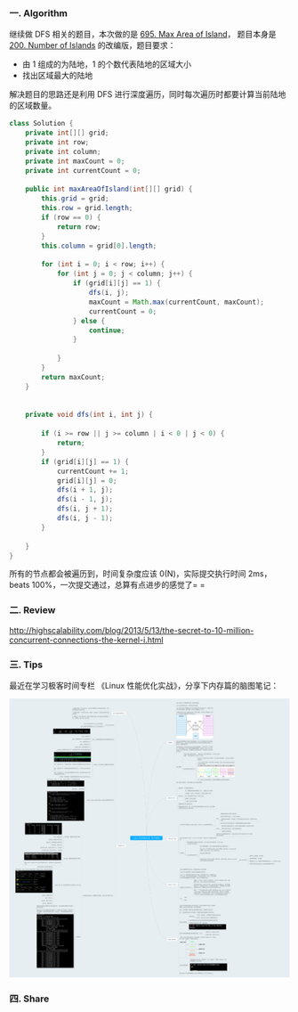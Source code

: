 ### 一. Algorithm

继续做 DFS 相关的题目，本次做的是 [695. Max Area of Island](https://leetcode.com/problems/max-area-of-island/)，
题目本身是 [200. Number of Islands](https://leetcode.com/problems/number-of-islands/) 的改编版，题目要求：

- 由 1 组成的为陆地，1 的个数代表陆地的区域大小
- 找出区域最大的陆地

解决题目的思路还是利用 DFS 进行深度遍历，同时每次遍历时都要计算当前陆地的区域数量。

```Java
class Solution {
    private int[][] grid;
    private int row;
    private int column;
    private int maxCount = 0;
    private int currentCount = 0;

    public int maxAreaOfIsland(int[][] grid) {
        this.grid = grid;
        this.row = grid.length;
        if (row == 0) {
            return row;
        }
        this.column = grid[0].length;

        for (int i = 0; i < row; i++) {
            for (int j = 0; j < column; j++) {
                if (grid[i][j] == 1) {
                    dfs(i, j);
                    maxCount = Math.max(currentCount, maxCount);
                    currentCount = 0;
                } else {
                    continue;
                }

            }
        }
        return maxCount;
    }


    private void dfs(int i, int j) {

        if (i >= row || j >= column | i < 0 | j < 0) {
            return;
        }
        if (grid[i][j] == 1) {
            currentCount += 1;
            grid[i][j] = 0;
            dfs(i + 1, j);
            dfs(i - 1, j);
            dfs(i, j + 1);
            dfs(i, j - 1);
        }

    }
}
```

所有的节点都会被遍历到，时间复杂度应该 0(N)，实际提交执行时间 2ms，beats 100%，一次提交通过，总算有点进步的感觉了= = 



### 二. Review



http://highscalability.com/blog/2013/5/13/the-secret-to-10-million-concurrent-connections-the-kernel-i.html


### 三. Tips

最近在学习极客时间专栏 《Linux 性能优化实战》，分享下内存篇的脑图笔记：

![](https://github.com/zouyingjie/arts/blob/master/image/%E3%80%8ALinux%20%E6%80%A7%E8%83%BD%E4%BC%98%E5%8C%96%E5%AE%9E%E6%88%98%E3%80%8B-%E5%86%85%E5%AD%98%E7%AF%87%E7%AE%80%E8%AE%B0.png)

### 四. Share

